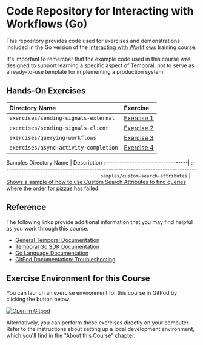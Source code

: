 # Code Repository for Interacting with Workflows (Go)

This repository provides code used for exercises and demonstrations
included in the Go version of the
[Interacting with Workflows](https://learn.temporal.io/courses/interacting-with-workflows)
training course.

It's important to remember that the example code used in this course was designed to support learning a specific aspect of Temporal, not to serve as a ready-to-use template for implementing a production system.

## Hands-On Exercises

| Directory Name                        | Exercise                                                    |
| :------------------------------------ | :---------------------------------------------------------- |
| `exercises/sending-signals-external`  | [Exercise 1](exercises/sending-signals-external/README.md)  |
| `exercises/sending-signals-client`    | [Exercise 2](exercises/sending-signals-client/README.md)    |
| `exercises/querying-workflows`        | [Exercise 3](exercises/querying-workflows/README.md)        |
| `exercises/async-activity-completion` | [Exercise 4](exercises/async-activity-completion/README.md) |

Samples
Directory Name | Description
:----------------------------------| :---------------------------------------------------------------------------------------------------------------------
`samples/custom-search-attributes` | [Shows a sample of how to use Custom Search Attributes to find queries where the order for pizzas has failed](samples/custom-search-attributes)

## Reference

The following links provide additional information that you may find helpful as you work through this course.

* [General Temporal Documentation](https://docs.temporal.io/)
* [Temporal Go SDK Documentation](https://pkg.go.dev/go.temporal.io/sdk)
* [Go Language Documentation](https://go.dev/doc/)
* [GitPod Documentation: Troubleshooting](https://www.gitpod.io/docs/troubleshooting)

## Exercise Environment for this Course

You can launch an exercise environment for this course in GitPod by
clicking the button below:

[![Open in Gitpod](https://gitpod.io/button/open-in-gitpod.svg)](https://gitpod.io/#https://github.com/temporalio/edu-interacting-with-workflows-go-code)

Alternatively, you can perform these exercises directly on your computer. Refer to the instructions about setting up a local development environment, which you'll find in the "About this Course" chapter.
